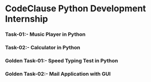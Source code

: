 # CodeClause Python Development Internship
### Task-01:- Music Player in Python
### Task-02:- Calculator in Python
### Golden Task-01:- Speed Typing Test in Python
### Golden Task-02:- Mail Application with GUI
